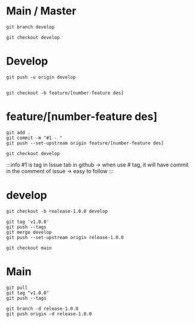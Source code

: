 # Main / Master
```
git branch develop

git checkout develop
```

# Develop

```
git push -u origin develop


git checkout -b feature/[number-feature des]
```

# feature/[number-feature des]

```
git add .
git commit -m "#1 - "  
git push --set-upstream origin feature/[number-feature des]

git checkout develop
```

:::info
#1 is tag in Issue tab in github -> when use # tag, it will have commit in the comment of issue -> easy to follow
:::


# develop
```
git checkout -b realease-1.0.0 develop

git tag 'v1.0.0'
git push --tags
git merge develop
git push --set-upstream origin release-1.0.0

git checkout main
```


# Main
```
git pull
git tag "v1.0.0"
git push --tags

git branch -d release-1.0.0
git push origin -d release-1.0.0
```







